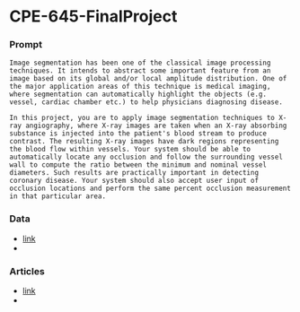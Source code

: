 # CPE-645-FinalProject


### Prompt
`Image segmentation has been one of the classical image processing techniques. It intends to abstract some important feature from an image based on its global and/or local amplitude distribution. One of the major application areas of this technique is medical imaging, where segmentation can automatically highlight the objects (e.g. vessel, cardiac chamber etc.) to help physicians diagnosing disease.`

`In this project, you are to apply image segmentation techniques to X-ray angiography, where X-ray images are taken when an X-ray absorbing substance is injected into the patient's blood stream to produce contrast. The resulting X-ray images have dark regions representing the blood flow within vessels. Your system should be able to automatically locate any occlusion and follow the surrounding vessel wall to compute the ratio between the minimum and nominal vessel diameters. Such results are practically important in detecting coronary disease. Your system should also accept user input of occlusion locations and perform the same percent occlusion measurement in that particular area.`


### Data
- [link](https://medpix.nlm.nih.gov/search?allen=false&allt=false&alli=true&query=angiography)
- 
### Articles
- [link](https://bmcmedimaging.biomedcentral.com/articles/10.1186/s12880-020-00460-9)
- 
